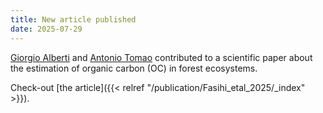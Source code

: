 ```yaml
---
title: New article published
date: 2025-07-29
---
```


[Giorgio Alberti](https://rewild-fire.com/author/giorgio-alberti/) and [Antonio Tomao](https://rewild-fire.com/author/antonio-tomao/) contributed to a scientific paper about 
the estimation of organic carbon (OC) in forest ecosystems.

<!--more-->

Check-out [the article]({{< relref "/publication/Fasihi_etal_2025/_index" >}}).
